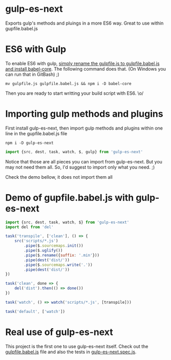 # gulp-es-next
Exports gulp's methods and pluings in a more ES6 way. Great to use within gupfile.babel.js

# ES6 with Gulp

To enable ES6 with gulp, [simply rename the gulpfile.js to gulpfile.babel.js and install babel-core](https://gist.github.com/stephensauceda/ce81e95c6f6c5747d8aa). The following command does that. (On Windows you can run that in GitBash) ;)

```shellscript
mv gulpfile.js gulpfile.babel.js && npm i -D babel-core
```

Then you are ready to start writting your build script with ES6. \o/

# Importing gulp methods and plugins
First install gulp-es-next, then import gulp methods and plugins within one line in the gupfile.babel.js file

```shellscript
npm i -D gulp-es-next
```

```javascript
import {src, dest, task, watch, $, gulp} from 'gulp-es-next'
```

Notice that those are all pieces you can import from gulp-es-next. But you may not need them all. So, I'd suggest to import only what you need. ;)

Check the demo bellow, it does not import them all

# Demo of gupfile.babel.js with gulp-es-next

```javascript
import {src, dest, task, watch, $} from 'gulp-es-next'
import del from 'del'

task('transpile', ['clean'], () => {
	src('scripts/*.js')
		.pipe($.sourcemaps.init())
		.pipe($.uglify())
		.pipe($.rename({suffix: '.min'}))
		.pipe(dest('dist/'))
		.pipe($.sourcemaps.write('.'))
		.pipe(dest('dist/'))
})

task('clean', done => {
	del('dist').then(() => done())
})

task('watch', () => watch('scripts/*.js', [transpile]))

task('default', ['watch'])
```

# Real use of gulp-es-next
This project is the first one to use gulp-es-next itself. Check out the [gulpfile.babel.js](gulpfile.babel.js) file and also the tests in [gulp-es-next.spec.js](specs/gulp-es-next.spec.js).